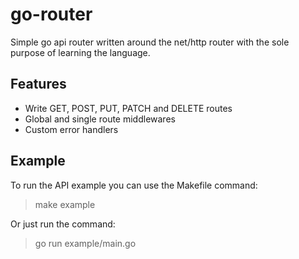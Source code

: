 # go-router

Simple go api router written around the net/http router with the sole purpose of learning the language.

## Features
- Write GET, POST, PUT, PATCH and DELETE routes
- Global and single route middlewares
- Custom error handlers

## Example
To run the API example you can use the Makefile command:
> make example

Or just run the command:
> go run example/main.go
